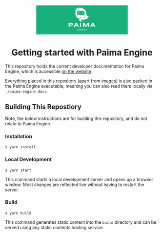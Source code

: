 <p align="center">
  <img width="300px" src="./static/img/paima-banner.png" alt="Paima logo">
</p>

<h1 align="center">Getting started with Paima Engine</h1>


This repository holds the current developer documentation for Paima Engine, which is accessible [on the website](https://docs.paimastudios.com).

Everything placed in this repository (apart from images) is also packed in the Paima Engine executable, meaning you can also read them locally via `./paima-engine docs`.


## Building This Repostiory

Note, the below instructions are for building this repository, and do not relate to Paima Engine.

### Installation

```
$ yarn install
```

### Local Development

```
$ yarn start
```

This command starts a local development server and opens up a browser window. Most changes are reflected live without having to restart the server.

### Build

```
$ yarn build
```

This command generates static content into the `build` directory and can be served using any static contents hosting service.
